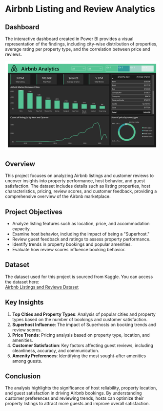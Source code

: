 # Airbnb Listing and Review Analytics

## Dashboard
The interactive dashboard created in Power BI provides a visual representation of the findings, including city-wise distribution of properties, average rating per property type, and the correlation between price and reviews.

![Dashboard](./Dashboard.png)

## Overview
This project focuses on analyzing Airbnb listings and customer reviews to uncover insights into property performance, host behavior, and guest satisfaction. The dataset includes details such as listing properties, host characteristics, pricing, review scores, and customer feedback, providing a comprehensive overview of the Airbnb marketplace.

## Project Objectives
- Analyze listing features such as location, price, and accommodation capacity.
- Examine host behavior, including the impact of being a "Superhost."
- Review guest feedback and ratings to assess property performance.
- Identify trends in property bookings and popular amenities.
- Evaluate how review scores influence booking behavior.

## Dataset
The dataset used for this project is sourced from Kaggle. You can access the dataset here:  
[Airbnb Listings and Reviews Dataset](https://www.kaggle.com/datasets/mysarahmadbhat/airbnb-listings-reviews)

## Key Insights
1. **Top Cities and Property Types**: Analysis of popular cities and property types based on the number of bookings and customer satisfaction.
2. **Superhost Influence**: The impact of Superhosts on booking trends and review scores.
3. **Price Trends**: Pricing analysis based on property type, location, and amenities.
4. **Customer Satisfaction**: Key factors affecting guest reviews, including cleanliness, accuracy, and communication.
5. **Amenity Preferences**: Identifying the most sought-after amenities among guests.

## Conclusion
The analysis highlights the significance of host reliability, property location, and guest satisfaction in driving Airbnb bookings. By understanding customer preferences and reviewing trends, hosts can optimize their property listings to attract more guests and improve overall satisfaction.
